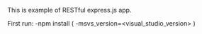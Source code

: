 This is example of RESTful express.js app.


First run:
-npm install ( -msvs_version=<visual_studio_version> )
